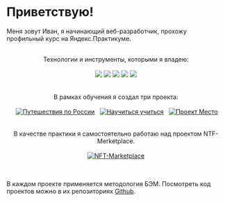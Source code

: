 # Приветствую!

Меня зовут Иван, я начинающий веб-разработчик, прохожу профильный курс на Яндекс.Практикуме.
<br>
<br>
<p align="center">
Технологии и инструменты, которыми я владею:
<br>
<br>
<img src="https://img.shields.io/badge/html5-%23E34F26.svg?style=for-the-badge&logo=html5&logoColor=white">
<img src="https://img.shields.io/badge/css3-%231572B6.svg?style=for-the-badge&logo=css3&logoColor=white">
<img src="https://img.shields.io/badge/javascript-%23323330.svg?style=for-the-badge&logo=javascript&logoColor=%23F7DF1E">
<img src="https://img.shields.io/badge/Visual%20Studio-5C2D91.svg?style=for-the-badge&logo=visual-studio&logoColor=white">
<img src="https://img.shields.io/badge/git-%23F05033.svg?style=for-the-badge&logo=git&logoColor=white">
<br>
<br>
<br>
В рамках обучения я создал три проекта:
<br>
<br>
&nbsp;<a href="https://ivan-lev.github.io/russian-travel/"><img src="https://iili.io/HrZ0ZcF.jpg" alt="Путешествия по России"></a>&nbsp; 
&nbsp;<a href="https://ivan-lev.github.io/how-to-learn/"><img src="https://iili.io/HrZ0s6P.jpg" alt="Научиться учиться"></a>&nbsp; 
&nbsp;<a href="https://ivan-lev.github.io/mesto/"><img src="https://iili.io/HrZ0QF1.jpg" alt="Проект Место"></a><br><br>
<br>
В качестве практики я самостоятельно работаю над проектом NTF-Merketplace.<br><br>
<a href="https://ivan-lev.github.io/nft-marketplace/"><img src="https://iili.io/H4qnuwX.jpg" alt="NFT-Marketplace"></a>
</p>
<br>
<br>
В каждом проекте применяется методология БЭМ. 
Посмотреть код проектов можно в их репозиториях <a href="https://github.com/ivan-lev?tab=repositories">Github</a>.<br>
